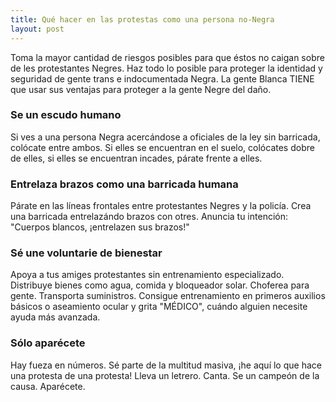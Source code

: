 ```yaml
---
title: Qué hacer en las protestas como una persona no-Negra
layout: post
---
```


Toma la mayor cantidad de riesgos posibles para que éstos no caigan sobre de les protestantes Negres. Haz todo lo posible para proteger la identidad y seguridad de gente trans e indocumentada Negra. La gente Blanca TIENE que usar sus ventajas para proteger a la gente Negre del daño.
### Se un escudo humano
Si ves a una persona Negra acercándose a oficiales de la ley sin barricada, colócate entre ambos. Si elles se encuentran en el suelo, colócates dobre de elles, si elles se encuentran incades, párate frente a elles.
### Entrelaza brazos como una barricada humana
Párate en las líneas frontales entre protestantes Negres y la policía. Crea una barricada entrelazándo brazos con otres. Anuncia tu intención: "Cuerpos blancos, ¡entrelazen sus brazos!"
### Sé une voluntarie de bienestar
Apoya a tus amiges protestantes sin entrenamiento especializado. Distribuye bienes como agua, comida y bloqueador solar. Choferea para gente. Transporta suministros. Consigue entrenamiento en primeros auxilios básicos o aseamiento ocular y grita "MÉDICO", cuándo alguien necesite ayuda más avanzada.
### Sólo aparécete
Hay fueza en números. Sé parte de la multitud masiva, ¡he aquí lo que hace una protesta de una protesta! Lleva un letrero. Canta. Se un campeón de la causa. Aparécete.
